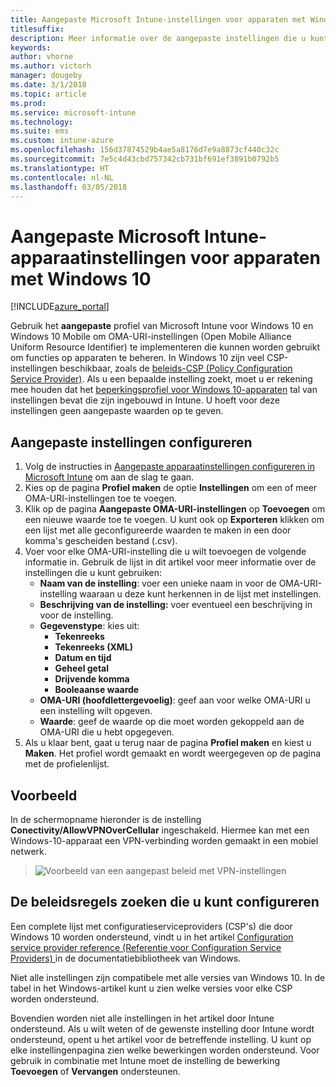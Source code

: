 ```yaml
---
title: Aangepaste Microsoft Intune-instellingen voor apparaten met Windows 10
titlesuffix: 
description: Meer informatie over de aangepaste instellingen die u kunt configureren in een aangepast Windows 10-profiel.
keywords: 
author: vhorne
ms.author: victorh
manager: dougeby
ms.date: 3/1/2018
ms.topic: article
ms.prod: 
ms.service: microsoft-intune
ms.technology: 
ms.suite: ems
ms.custom: intune-azure
ms.openlocfilehash: 156d37874529b4ae5a8176d7e9a8873cf440c32c
ms.sourcegitcommit: 7e5c4d43cbd757342cb731bf691ef3891b0792b5
ms.translationtype: HT
ms.contentlocale: nl-NL
ms.lasthandoff: 03/05/2018
---
```

# <a name="microsoft-intune-custom-device-settings-for-devices-running-windows-10"></a>Aangepaste Microsoft Intune-apparaatinstellingen voor apparaten met Windows 10 

[!INCLUDE[azure_portal](./includes/azure_portal.md)]

 Gebruik het **aangepaste** profiel van Microsoft Intune voor Windows 10 en Windows 10 Mobile om OMA-URI-instellingen (Open Mobile Alliance Uniform Resource Identifier) te implementeren die kunnen worden gebruikt om functies op apparaten te beheren. In Windows 10 zijn veel CSP-instellingen beschikbaar, zoals de [ beleids-CSP (Policy Configuration Service Provider)](https://technet.microsoft.com/itpro/windows/manage/how-it-pros-can-use-configuration-service-providers).
Als u een bepaalde instelling zoekt, moet u er rekening mee houden dat het [beperkingsprofiel voor Windows 10-apparaten](device-restrictions-windows-10.md) tal van instellingen bevat die zijn ingebouwd in Intune. U hoeft voor deze instellingen geen aangepaste waarden op te geven.

## <a name="configure-custom-settings"></a>Aangepaste instellingen configureren

1. Volg de instructies in [Aangepaste apparaatinstellingen configureren in Microsoft Intune](custom-settings-configure.md) om aan de slag te gaan.
2. Kies op de pagina **Profiel maken** de optie **Instellingen** om een of meer OMA-URI-instellingen toe te voegen.
3. Klik op de pagina **Aangepaste OMA-URI-instellingen** op **Toevoegen** om een nieuwe waarde toe te voegen. U kunt ook op **Exporteren** klikken om een lijst met alle geconfigureerde waarden te maken in een door komma's gescheiden bestand (.csv).
4. Voer voor elke OMA-URI-instelling die u wilt toevoegen de volgende informatie in. Gebruik de lijst in dit artikel voor meer informatie over de instellingen die u kunt gebruiken:
    - **Naam van de instelling**: voer een unieke naam in voor de OMA-URI-instelling waaraan u deze kunt herkennen in de lijst met instellingen.
    - **Beschrijving van de instelling:** voer eventueel een beschrijving in voor de instelling.
    - **Gegevenstype**: kies uit:
        - **Tekenreeks**
        - **Tekenreeks (XML)**
        - **Datum en tijd**
        - **Geheel getal**
        - **Drijvende komma**
        - **Booleaanse waarde**
    - **OMA-URI (hoofdlettergevoelig)**: geef aan voor welke OMA-URI u een instelling wilt opgeven.
    - **Waarde**: geef de waarde op die moet worden gekoppeld aan de OMA-URI die u hebt opgegeven.
5. Als u klaar bent, gaat u terug naar de pagina **Profiel maken** en kiest u **Maken**.
Het profiel wordt gemaakt en wordt weergegeven op de pagina met de profielenlijst.

## <a name="example"></a>Voorbeeld
In de schermopname hieronder is de instelling **Conectivity/AllowVPNOverCellular** ingeschakeld. Hiermee kan met een Windows-10-apparaat een VPN-verbinding worden gemaakt in een mobiel netwerk.

> ![Voorbeeld van een aangepast beleid met VPN-instellingen](./media/custom-policy-example.png)


## <a name="how-to-find-the-policies-you-can-configure"></a>De beleidsregels zoeken die u kunt configureren

Een complete lijst met configuratieserviceproviders (CSP's) die door Windows 10 worden ondersteund, vindt u in het artikel [Configuration service provider reference (Referentie voor Configuration Service Providers) ](https://msdn.microsoft.com/windows/hardware/commercialize/customize/mdm/configuration-service-provider-reference) in de documentatiebibliotheek van Windows.

Niet alle instellingen zijn compatibele met alle versies van Windows 10. In de tabel in het Windows-artikel kunt u zien welke versies voor elke CSP worden ondersteund.

Bovendien worden niet alle instellingen in het artikel door Intune ondersteund. Als u wilt weten of de gewenste instelling door Intune wordt ondersteund, opent u het artikel voor de betreffende instelling. U kunt op elke instellingenpagina zien welke bewerkingen worden ondersteund. Voor gebruik in combinatie met Intune moet de instelling de bewerking **Toevoegen** of **Vervangen** ondersteunen.


